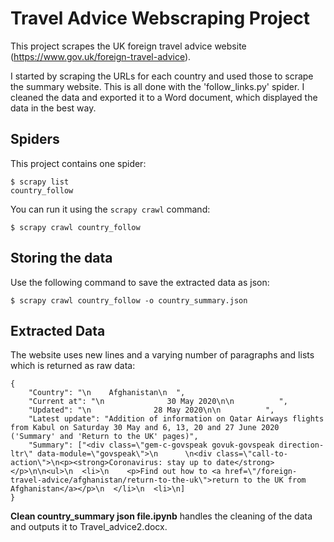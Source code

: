 # Travel Advice Webscraping Project

This project scrapes the UK foreign travel advice website (https://www.gov.uk/foreign-travel-advice).

I started by scraping the URLs for each country and used those to scrape the summary website. This is all done with the 'follow_links.py' spider. I cleaned the data and exported it to a Word document, which displayed the data in the best way.

## Spiders

This project contains one spider:

    $ scrapy list
    country_follow

You can run it using the ```scrapy crawl``` command:

    $ scrapy crawl country_follow

## Storing the data

Use the following command to save the extracted data as json:

    $ scrapy crawl country_follow -o country_summary.json

## Extracted Data
The website uses new lines and a varying number of paragraphs and lists which is returned as raw data:

    {
        "Country": "\n    Afghanistan\n  ", 
        "Current at": "\n              30 May 2020\n\n          ", 
        "Updated": "\n              28 May 2020\n\n          ", 
        "Latest update": "Addition of information on Qatar Airways flights from Kabul on Saturday 30 May and 6, 13, 20 and 27 June 2020 ('Summary' and 'Return to the UK' pages)", 
        "Summary": ["<div class=\"gem-c-govspeak govuk-govspeak direction-ltr\" data-module=\"govspeak\">\n      \n<div class=\"call-to-action\">\n<p><strong>Coronavirus: stay up to date</strong></p>\n\n<ul>\n  <li>\n    <p>Find out how to <a href=\"/foreign-travel-advice/afghanistan/return-to-the-uk\">return to the UK from Afghanistan</a></p>\n  </li>\n  <li>\n]
    }

**Clean country_summary json file.ipynb** handles the cleaning of the data and outputs it to Travel_advice2.docx.

